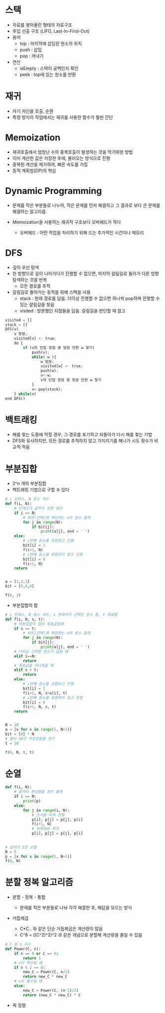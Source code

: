 # 스택

- 자료를 쌓아올린 형태의 자료구조
- 후입 선출 구조 (LIFO, Last-In-First-Out)
- 용어
  - top : 마지막에 삽입된 원소의 위치
  - push : 삽입
  - pop : 꺼내기
- 연산
  - isEmpty : 스택이 공백인지 확인
  - peek : top에 있는 원소를 반환



# 재귀

- 자기 자신을 호출, 순환
- 특정 방식의 작업에서는 재귀를 사용한 함수가 훨씬 간단



# Memoization

- 재귀호출에서 엄청난 수의 중복호출이 발생하는 것을 막기위한 방법
- 이미 계산한 값은 저장한 후에, 불러오는 방식으로 진행
- 중복된 계산을 제거하여, 빠른 속도를 가짐
- 동적 계획법(DP)의 핵심



# Dynamic Programming

-  문제를 작은 부분들로 나누어, 작은 문제를 먼저 해결하고 그 결과로 보다 큰 문제를 해결하는 알고리즘

- Memoization을 사용하는 재귀적 구조보다 오버헤드가 작다
  - 오버헤드 : 어떤 작업을 처리하기 위해 드는 추가적인 시간이나 메모리



# DFS

- 깊이 우선 탐색
- 한 방향으로 깊이 나아가다가 진행할 수 없으면, 마지막 갈림길로 돌아가 다른 방향 탐색하는 것을 반복
  - 모든 경로를 추적
- 갈림길로 돌아가는 동작을 위해 스택을 사용
  - stack : 현재 경로를 담음. 더이상 진행할 수 없으면 하나씩 pop하며 진행할 수 있는 갈림길을 찾음
  - visited : 방문했던 지점들을 담음. 갈림길을 판단할 때 참고

```python
visited = []
stack = []
DFS(v)
	v 방문;
    visited[v] <- true;
    do {
        if (v의 인접 정점 중 방문 안한 w 찾기)
        	push(v);
        	while( w ){
                w 방문;
                visited[w] <- true;
                push(w);
                v<-w;
                v의 인접 정점 중 방문 안한 w 찾기
            }
        	v<-pop(stack);
    } while(v)
end DFS()
```



# 백트래킹

- 해를 찾는 도중에 막힐 경우, 그 경로를 포기하고 되돌아가 다시 해를 찾는 기법
- DFS와 유사하지만, 모든 경로를 추적하지 않고 가지치기를 해나가 시도 횟수가 비교적 적음



# 부분집합

- 2^n 개의 부분집합
- 백트래킹 기법으로 구할 수 있다

```python
# i 인덱스, N 원소 개수
def f(i, N):
    # 인덱스가 끝까지 오면 중단
    if i == N:
        # 비트(선택)에 해당하는 a의 원소 출력
        for j in range(N):
            if bit[j]:
                print(a[j], end = ' ')
   	else:
        # i번째 원소를 포함하고 진행
        bit[i] = 1
        f(i+1, N)
        # i번째 원소를 포함하지 않고 진행
        bit[i] = 0
		f(i+1, N)
    return


a = [1,2,3]
bit = [0,0,0]

f(0, 3)
```

- 부분집합의 합

```python
# i 인덱스, N 원소 개수, s 현재까지 선택된 원소 합, t 목표합
def f(i, N, s, t):
    # 부분집합의 합이 목표값일때
    if s == t:
        # 비트(선택)에 해당하는 a의 원소 출력
        for j in range(N):
            if bit[j]:
                print(a[j], end = ' ')
    # 더이상 고려할 원소가 없을 때
    elif i==N:
        return
    # 목표값을 지나쳤을 때
    elif s > t:
        return
   	else:
        # i번째 원소를 포함하고 진행
        bit[i] = 1
        f(i+1, N, s+a[i], t)
        # i번째 원소를 포함하지 않고 진행
        bit[i] = 0
		f(i+1, N, s, t)
    return


N = 10
a = [x for x in range(1, N+1)]
bit = [0] * N
# 합이 10인 부분집합을 찾기
t = 10

f(0, N, 0, t)
```



# 순열

```python
def f(i, N):
    # 끝까지 완성했을 경우 출력
    if i == N:
        print(p)
    else:
        for j in range(i, N):
            # 순서를 바꿔 진행
            p[i], p[j] = p[j], p[i]
            f(i+1, N)
            # 원래대로 복귀
            p[i], p[j] = p[j], p[i]
    
    
# 길이가 5인 순열
N = 5
p = [x for x in range(1, N+1)]
f(0, N)
```



# 분할 정복 알고리즘

- 분할 - 정복 - 통합
  - 문제를 작은 부분들로 나눠 각각 해결한 후, 해답을 모으는 방식

- 거듭제곱
  - C*C.. 와 같은 단순 거듭제곱은 계산량이 많음
  - C^8 = ((C^2)^2)^2 과 같은 개념으로 분할해 계산량을 줄일 수 있음

```python
# C 밑 n 지수
def Power(C, n):
    if n == 0 or C == 0:
        return 1
    # n이 짝수일 때
    if n % 2 == 0:
        new_C = Power(C, n/2)
        return new_C * new_C
    # n이 홀수일 때
    else:
        new_C = Power(C, (n-1)/2)
        return (new_C * new_C) * C
```

- 퀵 정렬
